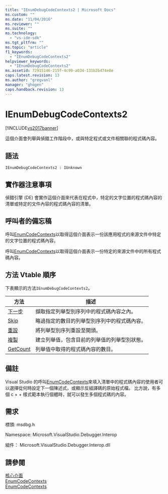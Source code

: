 ```yaml
---
title: "IEnumDebugCodeContexts2 | Microsoft Docs"
ms.custom: ""
ms.date: "11/04/2016"
ms.reviewer: ""
ms.suite: ""
ms.technology: 
  - "vs-ide-sdk"
ms.tgt_pltfrm: ""
ms.topic: "article"
f1_keywords: 
  - "IEnumDebugCodeContexts2"
helpviewer_keywords: 
  - "IEnumDebugCodeContexts2"
ms.assetid: 72915146-215f-4c99-a034-131b2b474e0e
caps.latest.revision: 13
ms.author: "gregvanl"
manager: "ghogen"
caps.handback.revision: 13
---
```

# IEnumDebugCodeContexts2
[!INCLUDE[vs2017banner](../../../code-quality/includes/vs2017banner.md)]

這個介面會列舉與偵錯工作階段中，或與特定程式或文件相關聯的程式碼內容。  
  
## 語法  
  
```  
IEnumDebugCodeContexts2 : IUnknown  
```  
  
## 實作器注意事項  
 偵錯引擎 \(DE\) 會實作這個介面來代表在程式中，特定的文字位置的程式碼內容的清單或特定的文件內容的程式碼內容的清單。  
  
## 呼叫者的備忘稿  
 呼叫[EnumCodeContexts](../../../extensibility/debugger/reference/idebugprogram2-enumcodecontexts.md)以取得這個介面表示一份該應用程式的來源文件中特定的文字位置的程式碼內容。  
  
 呼叫[EnumCodeContexts](../../../extensibility/debugger/reference/idebugdocumentcontext2-enumcodecontexts.md)以取得這個介面表示一份特定的來源文件中的所有程式碼內容。  
  
## 方法 Vtable 順序  
 下表顯示的方法`IEnumDebugCodeContexts2`。  
  
|方法|描述|  
|--------|--------|  
|[下一步](../../../extensibility/debugger/reference/ienumdebugcodecontexts2-next.md)|擷取指定列舉型別序列中的程式碼內容之內。|  
|[Skip](../../../extensibility/debugger/reference/ienumdebugcodecontexts2-skip.md)|略過指定的數目的列舉型別序列中的程式碼內容。|  
|[重設](../../../extensibility/debugger/reference/ienumdebugcodecontexts2-reset.md)|將列舉型別序列重設至開頭。|  
|[複製](../../../extensibility/debugger/reference/ienumdebugcodecontexts2-clone.md)|建立列舉值，包含目前的列舉值的列舉型別狀態。|  
|[GetCount](../../../extensibility/debugger/reference/ienumdebugcodecontexts2-getcount.md)|列舉值中取得的程式碼內容的數目。|  
  
## 備註  
 Visual Studio 的呼叫[EnumCodeContexts](../../../extensibility/debugger/reference/idebugprogram2-enumcodecontexts.md)來填入清單中的程式碼內容的使用者可以選擇從何時設定下一個陳述式，或顯示反組譯碼的原始程式檔。  比方說，有多個 c \+ \+ 樣式範本執行個體時，就可以發生多個程式碼的內容。  
  
## 需求  
 標頭: msdbg.h  
  
 Namespace: Microsoft.VisualStudio.Debugger.Interop  
  
 組件： Microsoft.VisualStudio.Debugger.Interop.dll  
  
## 請參閱  
 [核心介面](../../../extensibility/debugger/reference/core-interfaces.md)   
 [EnumCodeContexts](../../../extensibility/debugger/reference/idebugprogram2-enumcodecontexts.md)   
 [EnumCodeContexts](../../../extensibility/debugger/reference/idebugdocumentcontext2-enumcodecontexts.md)